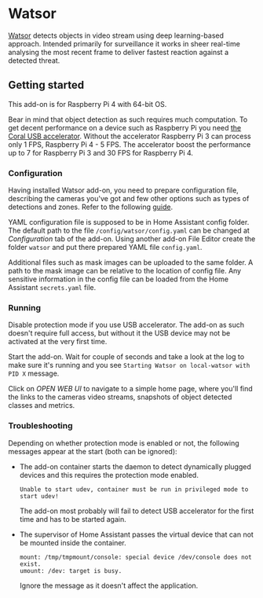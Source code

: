 # Watsor

[Watsor](https://github.com/asmirnou/watsor) detects objects in video stream using deep learning-based approach. Intended primarily for surveillance it works in sheer real-time analysing the most recent frame to deliver fastest reaction against a detected threat.

## Getting started

This add-on is for Raspberry Pi 4 with 64-bit OS.

Bear in mind that object detection as such requires much computation. To get decent performance on a device such as Raspberry Pi you need [the Coral USB accelerator](https://coral.ai/products/accelerator/). Without the accelerator Raspberry Pi 3 can process only 1 FPS, Raspberry Pi 4 - 5 FPS. The accelerator boost the performance up to 7 for Raspberry Pi 3 and 30 FPS for Raspberry Pi 4.

### Configuration

Having installed Watsor add-on, you need to prepare configuration file, describing the cameras you've got and few other options such as types of detections and zones. Refer to the following [guide](https://github.com/asmirnou/watsor#configuration).

YAML configuration file is supposed to be in Home Assistant config folder. The default path to the file `/config/watsor/config.yaml` can be changed at _Configuration_ tab of the add-on. Using another add-on File Editor create the folder `watsor` and put there prepared YAML file `config.yaml`.

Additional files such as mask images can be uploaded to the same folder. A path to the mask image can be relative to the location of config file. Any sensitive information in the config file can be loaded from the Home Assistant `secrets.yaml` file.

### Running

Disable protection mode if you use USB accelerator. The add-on as such doesn't require full access, but without it the USB device may not be activated at the very first time. 

Start the add-on. Wait for couple of seconds and take a look at the log to make sure it's running and you see `Starting Watsor on local-watsor with PID X` message.

Click on _OPEN WEB UI_ to navigate to a simple home page, where you'll find the links to the cameras video streams, snapshots of object detected classes and metrics.

### Troubleshooting

Depending on whether protection mode is enabled or not, the following messages appear at the start (both can be ignored):

- The add-on container starts the daemon to detect dynamically plugged devices and this requires the protection mode enabled.

    ```
    Unable to start udev, container must be run in privileged mode to start udev!
    ```

    The add-on most probably will fail to detect USB accelerator for the first time and has to be started again. 

- The supervisor of Home Assistant passes the virtual device that can not be mounted inside the container.

    ```
    mount: /tmp/tmpmount/console: special device /dev/console does not exist.
    umount: /dev: target is busy.
    ```

    Ignore the message as it doesn't affect the application.
